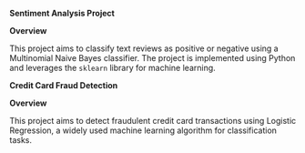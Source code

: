 **Sentiment Analysis Project**

**Overview**

This project aims to classify text reviews as positive or negative using a Multinomial Naive Bayes classifier. The project is implemented using Python and leverages the `sklearn` library for machine learning.


**Credit Card Fraud Detection**

**Overview**

This project aims to detect fraudulent credit card transactions using Logistic Regression, a widely used machine learning algorithm for classification tasks.
